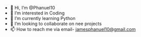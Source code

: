 - 👋 Hi, I’m @Phanuel10
- 👀 I’m interested in Coding
- 🌱 I’m currently learning Python 
- 💞️ I’m looking to collaborate on nee projects
- 📫 How to reach me via email- jamesphanuel10@gmail.com

<!---
Phanuel10/Phanuel10 is a ✨ special ✨ repository because its `README.md` (this file) appears on your GitHub profile.
You can click the Preview link to take a look at your changes.
--->
